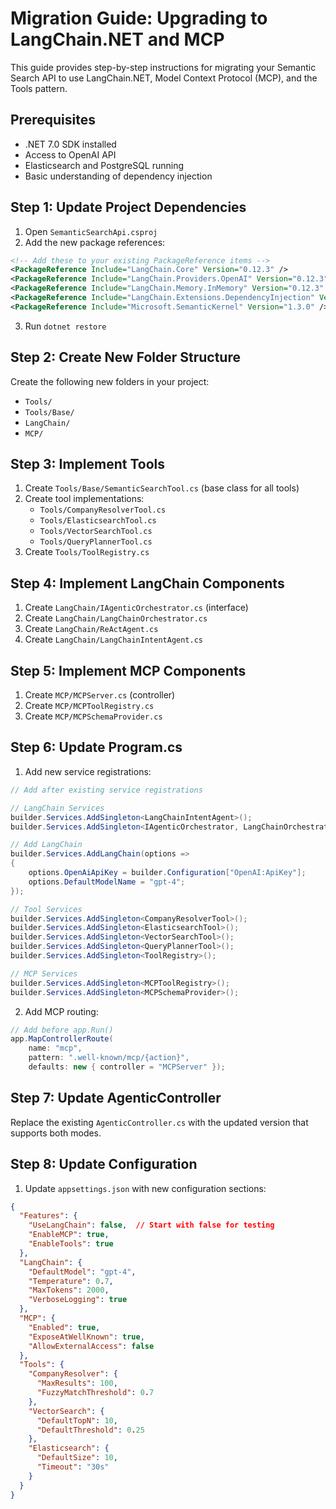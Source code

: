 # Migration Guide: Upgrading to LangChain.NET and MCP

This guide provides step-by-step instructions for migrating your Semantic Search API to use LangChain.NET, Model Context Protocol (MCP), and the Tools pattern.

## Prerequisites

- .NET 7.0 SDK installed
- Access to OpenAI API
- Elasticsearch and PostgreSQL running
- Basic understanding of dependency injection

## Step 1: Update Project Dependencies

1. Open `SemanticSearchApi.csproj`
2. Add the new package references:

```xml
<!-- Add these to your existing PackageReference items -->
<PackageReference Include="LangChain.Core" Version="0.12.3" />
<PackageReference Include="LangChain.Providers.OpenAI" Version="0.12.3" />
<PackageReference Include="LangChain.Memory.InMemory" Version="0.12.3" />
<PackageReference Include="LangChain.Extensions.DependencyInjection" Version="0.12.3" />
<PackageReference Include="Microsoft.SemanticKernel" Version="1.3.0" />
```

3. Run `dotnet restore`

## Step 2: Create New Folder Structure

Create the following new folders in your project:
- `Tools/`
- `Tools/Base/`
- `LangChain/`
- `MCP/`

## Step 3: Implement Tools

1. Create `Tools/Base/SemanticSearchTool.cs` (base class for all tools)
2. Create tool implementations:
   - `Tools/CompanyResolverTool.cs`
   - `Tools/ElasticsearchTool.cs`
   - `Tools/VectorSearchTool.cs`
   - `Tools/QueryPlannerTool.cs`
3. Create `Tools/ToolRegistry.cs`

## Step 4: Implement LangChain Components

1. Create `LangChain/IAgenticOrchestrator.cs` (interface)
2. Create `LangChain/LangChainOrchestrator.cs`
3. Create `LangChain/ReActAgent.cs`
4. Create `LangChain/LangChainIntentAgent.cs`

## Step 5: Implement MCP Components

1. Create `MCP/MCPServer.cs` (controller)
2. Create `MCP/MCPToolRegistry.cs`
3. Create `MCP/MCPSchemaProvider.cs`

## Step 6: Update Program.cs

1. Add new service registrations:

```csharp
// Add after existing service registrations

// LangChain Services
builder.Services.AddSingleton<LangChainIntentAgent>();
builder.Services.AddSingleton<IAgenticOrchestrator, LangChainOrchestrator>();

// Add LangChain
builder.Services.AddLangChain(options =>
{
    options.OpenAiApiKey = builder.Configuration["OpenAI:ApiKey"];
    options.DefaultModelName = "gpt-4";
});

// Tool Services
builder.Services.AddSingleton<CompanyResolverTool>();
builder.Services.AddSingleton<ElasticsearchTool>();
builder.Services.AddSingleton<VectorSearchTool>();
builder.Services.AddSingleton<QueryPlannerTool>();
builder.Services.AddSingleton<ToolRegistry>();

// MCP Services
builder.Services.AddSingleton<MCPToolRegistry>();
builder.Services.AddSingleton<MCPSchemaProvider>();
```

2. Add MCP routing:

```csharp
// Add before app.Run()
app.MapControllerRoute(
    name: "mcp",
    pattern: ".well-known/mcp/{action}",
    defaults: new { controller = "MCPServer" });
```

## Step 7: Update AgenticController

Replace the existing `AgenticController.cs` with the updated version that supports both modes.

## Step 8: Update Configuration

1. Update `appsettings.json` with new configuration sections:

```json
{
  "Features": {
    "UseLangChain": false,  // Start with false for testing
    "EnableMCP": true,
    "EnableTools": true
  },
  "LangChain": {
    "DefaultModel": "gpt-4",
    "Temperature": 0.7,
    "MaxTokens": 2000,
    "VerboseLogging": true
  },
  "MCP": {
    "Enabled": true,
    "ExposeAtWellKnown": true,
    "AllowExternalAccess": false
  },
  "Tools": {
    "CompanyResolver": {
      "MaxResults": 100,
      "FuzzyMatchThreshold": 0.7
    },
    "VectorSearch": {
      "DefaultTopN": 10,
      "DefaultThreshold": 0.25
    },
    "Elasticsearch": {
      "DefaultSize": 10,
      "Timeout": "30s"
    }
  }
}